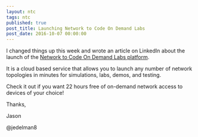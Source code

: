 ```yaml
---
layout: ntc
tags: ntc
published: true
post_title: Launching Network to Code On Demand Labs
post_date: 2016-10-07 00:00:00
---
```


I changed things up this week and wrote an article on LinkedIn about the launch of the [Network to Code On Demand Labs platform](https://www.linkedin.com/pulse/self-service-demand-network-infrastructure-jason-edelman?trk=pulse_spock-articles).

<!--more-->

It is a cloud based service that allows you to launch any number of network topologies in minutes for simulations, labs, demos, and testing.

Check it out if you want 22 hours free of on-demand network access to devices of your choice!


Thanks,

Jason

@jedelman8



